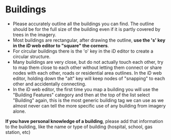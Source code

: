 Buildings
=======
* Please accurately outline all the buildings you can find. The outline should be for the full size of the building even if it is partly covered by trees in the imagery.
* Most buildings are rectangular, after drawing the outline, **use the 's' key in the iD web editor to "square" the corners**.
* For circular buildings there is the 'o' key in the iD editor to create a circular structure.
* Many buildings are very close, but do not actually touch each other, try to map them close to each other without letting them connect or share nodes with each other, roads or residential area outlines. In the iD web editor, holding down the "alt" key will keep nodes of "snapping" to each other and accidentally connecting.
* In the iD web editor, the first time you map a building you will use the "Building Features" category and then at the top of the list select "Building" again, this is the most generic building tag we can use as we almost never can tell the more specific use of any building from imagery alone.

**If you have personal knowledge of a building**, please add that information to the building, like the name or type of building (hospital, school, gas station, etc)